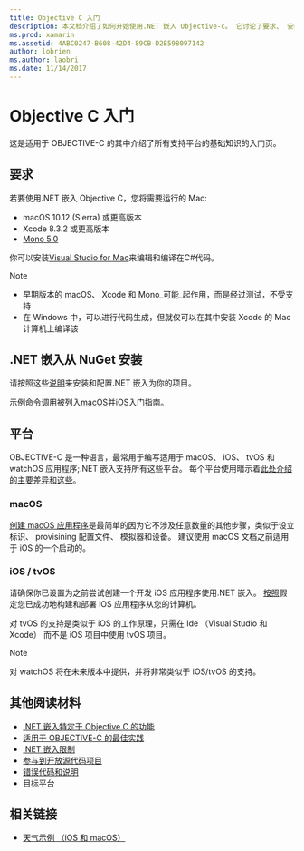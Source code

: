 ```yaml
---
title: Objective C 入门
description: 本文档介绍了如何开始使用.NET 嵌入 Objective-c。 它讨论了要求、 安装.NET 嵌入从 NuGet 和受支持的平台。
ms.prod: xamarin
ms.assetid: 4ABC0247-B608-42D4-89CB-D2E598097142
author: lobrien
ms.author: laobri
ms.date: 11/14/2017
---
```


# <a name="getting-started-with-objective-c"></a>Objective C 入门

这是适用于 OBJECTIVE-C 的其中介绍了所有支持平台的基础知识的入门页。

## <a name="requirements"></a>要求

若要使用.NET 嵌入 Objective C，您将需要运行的 Mac:

* macOS 10.12 (Sierra) 或更高版本
* Xcode 8.3.2 或更高版本
* [Mono 5.0](https://www.mono-project.com/download/)

你可以安装[Visual Studio for Mac](https://visualstudio.microsoft.com/vs/mac/)来编辑和编译在C#代码。

> [!NOTE]
> * 早期版本的 macOS、 Xcode 和 Mono_可能_起作用，而是经过测试，不受支持
> * 在 Windows 中，可以进行代码生成，但就仅可以在其中安装 Xcode 的 Mac 计算机上编译该

## <a name="installing-net-embedding-from-nuget"></a>.NET 嵌入从 NuGet 安装

请按照这些[说明](~/tools/dotnet-embedding/get-started/install/install.md)来安装和配置.NET 嵌入为你的项目。

示例命令调用被列入[macOS](~/tools/dotnet-embedding/get-started/objective-c/macos.md)并[iOS](~/tools/dotnet-embedding/get-started/objective-c/ios.md)入门指南。

## <a name="platforms"></a>平台

OBJECTIVE-C 是一种语言，最常用于编写适用于 macOS、 iOS、 tvOS 和 watchOS 应用程序;.NET 嵌入支持所有这些平台。 每个平台使用暗示着[此处介绍的主要差异和这些](~/tools/dotnet-embedding/objective-c/platforms.md)。

### <a name="macos"></a>macOS

[创建 macOS 应用程序](~/tools/dotnet-embedding/get-started/objective-c/macos.md)是最简单的因为它不涉及任意数量的其他步骤，类似于设立标识、 provisining 配置文件、 模拟器和设备。 建议使用 macOS 文档之前适用于 iOS 的一个启动的。

### <a name="ios--tvos"></a>iOS / tvOS

请确保你已设置为之前尝试创建一个开发 iOS 应用程序使用.NET 嵌入。 [按照](~/tools/dotnet-embedding/get-started/objective-c/ios.md)假定您已成功地构建和部署 iOS 应用程序从您的计算机。

对 tvOS 的支持是类似于 iOS 的工作原理，只需在 Ide （Visual Studio 和 Xcode） 而不是 iOS 项目中使用 tvOS 项目。

> [!NOTE]
> 对 watchOS 将在未来版本中提供，并将非常类似于 iOS/tvOS 的支持。

## <a name="further-reading"></a>其他阅读材料

* [.NET 嵌入特定于 Objective C 的功能](~/tools/dotnet-embedding/objective-c/index.md)
* [适用于 OBJECTIVE-C 的最佳实践](~/tools/dotnet-embedding/objective-c/best-practices.md)
* [.NET 嵌入限制](~/tools/dotnet-embedding/limitations.md)
* [参与到开放源代码项目](https://github.com/mono/Embeddinator-4000/blob/master/Contributing.md)
* [错误代码和说明](~/tools/dotnet-embedding/errors.md)
* [目标平台](~/tools/dotnet-embedding/objective-c/platforms.md)

## <a name="related-links"></a>相关链接

- [天气示例 （iOS 和 macOS）](https://github.com/jamesmontemagno/embeddinator-weather)
